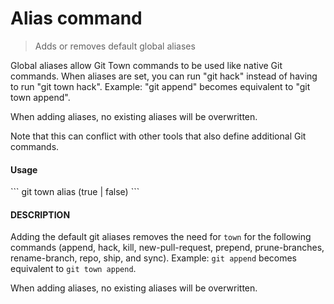<h1 textrun="command-heading">Alias command</h1>

<blockquote textrun="command-summary">
  Adds or removes default global aliases
</blockquote>

<a textrun="command-description">
Global aliases allow Git Town commands to be used like native Git commands.
When aliases are set, you can run "git hack" instead of having to run "git town hack".
Example: "git append" becomes equivalent to "git town append".

When adding aliases, no existing aliases will be overwritten.

Note that this can conflict with other tools that also define additional Git commands.
</a>

#### Usage

<a textrun="command-usage">
```
git town alias (true | false)
```
</a>

#### DESCRIPTION

Adding the default git aliases removes the need for `town` for the following commands
(append, hack, kill, new-pull-request, prepend, prune-branches, rename-branch, repo, ship, and sync).
Example: `git append` becomes equivalent to `git town append`.

When adding aliases, no existing aliases will be overwritten.
